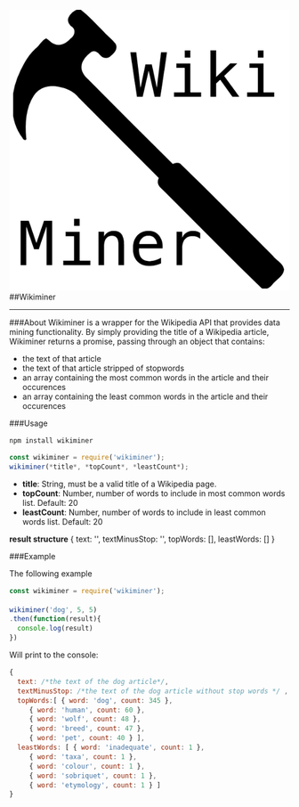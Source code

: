 ![logo](/Wikiminer.png)
##Wikiminer
***

###About
Wikiminer is a wrapper for the Wikipedia API that provides data mining functionality. By simply providing the title of a Wikipedia article, Wikiminer returns a promise, passing through an object that contains:

- the text of that article
- the text of that article stripped of stopwords
- an array containing the most common words in the article and their occurences
- an array containing the least common words in the article and their occurences

###Usage
```
npm install wikiminer
```


``` javascript
const wikiminer = require('wikiminer');
wikiminer(*title*, *topCount*, *leastCount*);
```

- **title**: String, must be a valid title of a Wikipedia page.
- **topCount**: Number, number of words to include in most common words list. Default: 20
- **leastCount**: Number, number of words to include in least common words list. Default: 20

**result structure**
{	text: '',
	textMinusStop: '',
	topWords: [],
	leastWords: []
}

###Example

The following example

``` javascript
const wikiminer = require('wikiminer');

wikiminer('dog', 5, 5)
.then(function(result){
  console.log(result)
})
```

Will print to the console:

``` javascript
{
  text: /*the text of the dog article*/,
  textMinusStop: /*the text of the dog article without stop words */ ,
  topWords:[ { word: 'dog', count: 345 },
     { word: 'human', count: 60 },
     { word: 'wolf', count: 48 },
     { word: 'breed', count: 47 },
     { word: 'pet', count: 40 } ],
  leastWords: [ { word: 'inadequate', count: 1 },
     { word: 'taxa', count: 1 },
     { word: 'colour', count: 1 },
     { word: 'sobriquet', count: 1 },
     { word: 'etymology', count: 1 } ]
}
```

